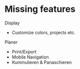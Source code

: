 # Missing features

Display
* Customize colors, projects etc.

Planer
* Print/Export
* Mobile Navigation
* Kummulieren & Panaschieren
